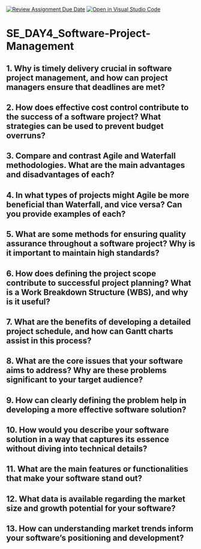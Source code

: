 [![Review Assignment Due Date](https://classroom.github.com/assets/deadline-readme-button-22041afd0340ce965d47ae6ef1cefeee28c7c493a6346c4f15d667ab976d596c.svg)](https://classroom.github.com/a/9pw6JKcu)
[![Open in Visual Studio Code](https://classroom.github.com/assets/open-in-vscode-2e0aaae1b6195c2367325f4f02e2d04e9abb55f0b24a779b69b11b9e10269abc.svg)](https://classroom.github.com/online_ide?assignment_repo_id=18630437&assignment_repo_type=AssignmentRepo)
# SE_DAY4_Software-Project-Management
## 1. Why is timely delivery crucial in software project management, and how can project managers ensure that deadlines are met?
## 2. How does effective cost control contribute to the success of a software project? What strategies can be used to prevent budget overruns?
## 3. Compare and contrast Agile and Waterfall methodologies. What are the main advantages and disadvantages of each?
## 4. In what types of projects might Agile be more beneficial than Waterfall, and vice versa? Can you provide examples of each?
## 5. What are some methods for ensuring quality assurance throughout a software project? Why is it important to maintain high standards?
## 6. How does defining the project scope contribute to successful project planning? What is a Work Breakdown Structure (WBS), and why is it useful?
## 7. What are the benefits of developing a detailed project schedule, and how can Gantt charts assist in this process?
## 8. What are the core issues that your software aims to address? Why are these problems significant to your target audience?
## 9. How can clearly defining the problem help in developing a more effective software solution?
## 10. How would you describe your software solution in a way that captures its essence without diving into technical details?
## 11. What are the main features or functionalities that make your software stand out?
## 12. What data is available regarding the market size and growth potential for your software?
## 13. How can understanding market trends inform your software’s positioning and development?
